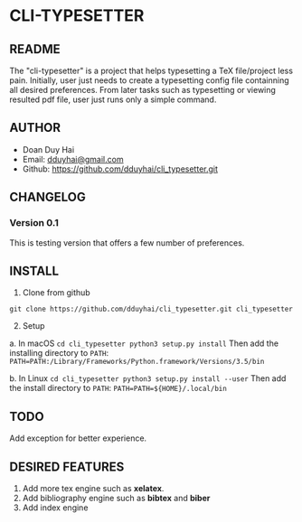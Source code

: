 # CLI-TYPESETTER

## README

The "cli-typesetter" is a project that helps typesetting a TeX file/project less pain.
Initially, user just needs to create a typesetting config file containning all desired preferences.
From later tasks such as typesetting or viewing resulted pdf file, user just runs only a simple
command.

## AUTHOR

* Doan Duy Hai
* Email: dduyhai@gmail.com
* Github: https://github.com/dduyhai/cli_typesetter.git

## CHANGELOG
  
### Version 0.1

This is testing version that offers a few number of preferences.

## INSTALL

1. Clone from github
  ```
  git clone https://github.com/dduyhai/cli_typesetter.git cli_typesetter
  ```

2. Setup

  a. In macOS
    ```
    cd cli_typesetter
    python3 setup.py install
    ```
    Then add the installing directory to `PATH`:
    ```
    PATH=PATH:/Library/Frameworks/Python.framework/Versions/3.5/bin
    ```

  b. In Linux
    ```
    cd cli_typesetter
    python3 setup.py install --user
    ```
    Then add the install directory to `PATH`:
    ```
    PATH=PATH=${HOME}/.local/bin
    ```

## TODO

Add exception for better experience.

## DESIRED FEATURES

1. Add more tex engine such as __xelatex__.
2. Add bibliography engine such as __bibtex__ and __biber__
3. Add index engine

